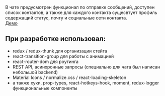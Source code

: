 В чате предусмотрен функционал по отправке сообщений, доступен список контактов, а также для каждого контакта сущесвтует профиль содержащий статус, почту и социальные сети контакта.     
[Демо](https://chat-app-lors.netlify.app/)    
## При разработке использовал:
* redux / redux-thunk для организации стейта
* react-transition-group для работы с анимацией
* react-router-dom для роутинга
* REST API, асинхронные запросы (специально для чата был написан небольшой backend)
* Material Icons / normalize.css / react-loading-skeleton
* а также хуки, prop-types, react-hotkeys-hook, moment, redux-logger функциональные компоненты
